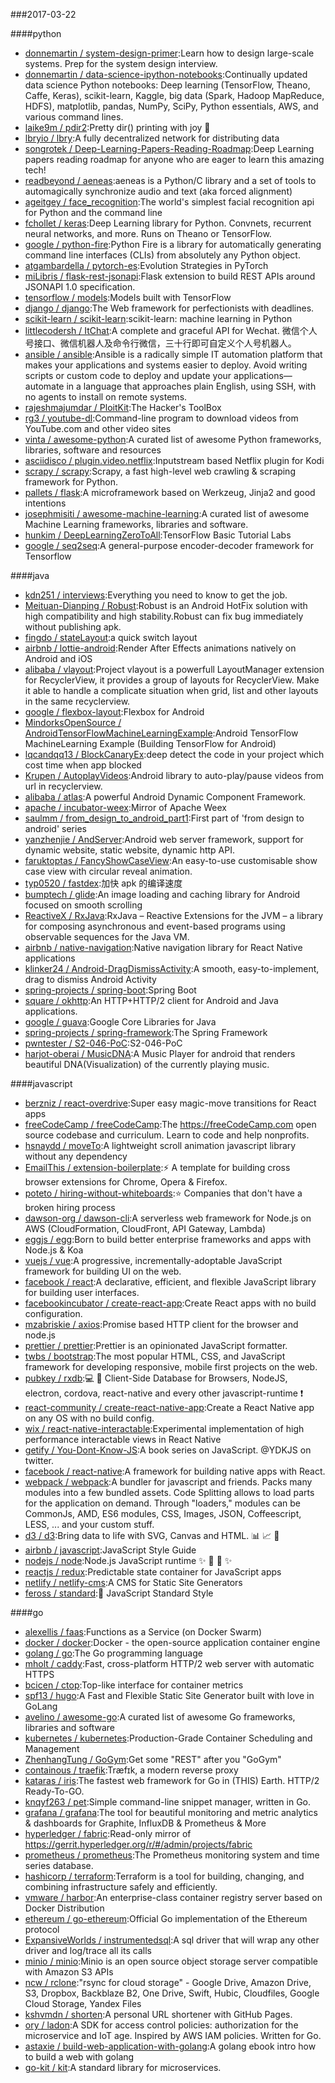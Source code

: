 ###2017-03-22

####python
* [donnemartin / system-design-primer](https://github.com/donnemartin/system-design-primer):Learn how to design large-scale systems. Prep for the system design interview.
* [donnemartin / data-science-ipython-notebooks](https://github.com/donnemartin/data-science-ipython-notebooks):Continually updated data science Python notebooks: Deep learning (TensorFlow, Theano, Caffe, Keras), scikit-learn, Kaggle, big data (Spark, Hadoop MapReduce, HDFS), matplotlib, pandas, NumPy, SciPy, Python essentials, AWS, and various command lines.
* [laike9m / pdir2](https://github.com/laike9m/pdir2):Pretty dir() printing with joy 🍺
* [lbryio / lbry](https://github.com/lbryio/lbry):A fully decentralized network for distributing data
* [songrotek / Deep-Learning-Papers-Reading-Roadmap](https://github.com/songrotek/Deep-Learning-Papers-Reading-Roadmap):Deep Learning papers reading roadmap for anyone who are eager to learn this amazing tech!
* [readbeyond / aeneas](https://github.com/readbeyond/aeneas):aeneas is a Python/C library and a set of tools to automagically synchronize audio and text (aka forced alignment)
* [ageitgey / face_recognition](https://github.com/ageitgey/face_recognition):The world's simplest facial recognition api for Python and the command line
* [fchollet / keras](https://github.com/fchollet/keras):Deep Learning library for Python. Convnets, recurrent neural networks, and more. Runs on Theano or TensorFlow.
* [google / python-fire](https://github.com/google/python-fire):Python Fire is a library for automatically generating command line interfaces (CLIs) from absolutely any Python object.
* [atgambardella / pytorch-es](https://github.com/atgambardella/pytorch-es):Evolution Strategies in PyTorch
* [miLibris / flask-rest-jsonapi](https://github.com/miLibris/flask-rest-jsonapi):Flask extension to build REST APIs around JSONAPI 1.0 specification.
* [tensorflow / models](https://github.com/tensorflow/models):Models built with TensorFlow
* [django / django](https://github.com/django/django):The Web framework for perfectionists with deadlines.
* [scikit-learn / scikit-learn](https://github.com/scikit-learn/scikit-learn):scikit-learn: machine learning in Python
* [littlecodersh / ItChat](https://github.com/littlecodersh/ItChat):A complete and graceful API for Wechat. 微信个人号接口、微信机器人及命令行微信，三十行即可自定义个人号机器人。
* [ansible / ansible](https://github.com/ansible/ansible):Ansible is a radically simple IT automation platform that makes your applications and systems easier to deploy. Avoid writing scripts or custom code to deploy and update your applications— automate in a language that approaches plain English, using SSH, with no agents to install on remote systems.
* [rajeshmajumdar / PloitKit](https://github.com/rajeshmajumdar/PloitKit):The Hacker's ToolBox
* [rg3 / youtube-dl](https://github.com/rg3/youtube-dl):Command-line program to download videos from YouTube.com and other video sites
* [vinta / awesome-python](https://github.com/vinta/awesome-python):A curated list of awesome Python frameworks, libraries, software and resources
* [asciidisco / plugin.video.netflix](https://github.com/asciidisco/plugin.video.netflix):Inputstream based Netflix plugin for Kodi
* [scrapy / scrapy](https://github.com/scrapy/scrapy):Scrapy, a fast high-level web crawling & scraping framework for Python.
* [pallets / flask](https://github.com/pallets/flask):A microframework based on Werkzeug, Jinja2 and good intentions
* [josephmisiti / awesome-machine-learning](https://github.com/josephmisiti/awesome-machine-learning):A curated list of awesome Machine Learning frameworks, libraries and software.
* [hunkim / DeepLearningZeroToAll](https://github.com/hunkim/DeepLearningZeroToAll):TensorFlow Basic Tutorial Labs
* [google / seq2seq](https://github.com/google/seq2seq):A general-purpose encoder-decoder framework for Tensorflow

####java
* [kdn251 / interviews](https://github.com/kdn251/interviews):Everything you need to know to get the job.
* [Meituan-Dianping / Robust](https://github.com/Meituan-Dianping/Robust):Robust is an Android HotFix solution with high compatibility and high stability.Robust can fix bug immediately without publishing apk.
* [fingdo / stateLayout](https://github.com/fingdo/stateLayout):a quick switch layout
* [airbnb / lottie-android](https://github.com/airbnb/lottie-android):Render After Effects animations natively on Android and iOS
* [alibaba / vlayout](https://github.com/alibaba/vlayout):Project vlayout is a powerfull LayoutManager extension for RecyclerView, it provides a group of layouts for RecyclerView. Make it able to handle a complicate situation when grid, list and other layouts in the same recyclerview.
* [google / flexbox-layout](https://github.com/google/flexbox-layout):Flexbox for Android
* [MindorksOpenSource / AndroidTensorFlowMachineLearningExample](https://github.com/MindorksOpenSource/AndroidTensorFlowMachineLearningExample):Android TensorFlow MachineLearning Example (Building TensorFlow for Android)
* [lqcandqq13 / BlockCanaryEx](https://github.com/lqcandqq13/BlockCanaryEx):deep detect the code in your project which cost time when app blocked
* [Krupen / AutoplayVideos](https://github.com/Krupen/AutoplayVideos):Android library to auto-play/pause videos from url in recyclerview.
* [alibaba / atlas](https://github.com/alibaba/atlas):A powerful Android Dynamic Component Framework.
* [apache / incubator-weex](https://github.com/apache/incubator-weex):Mirror of Apache Weex
* [saulmm / from_design_to_android_part1](https://github.com/saulmm/from_design_to_android_part1):First part of 'from design to android' series
* [yanzhenjie / AndServer](https://github.com/yanzhenjie/AndServer):Android web server framework, support for dynamic website, static website, dynamic http API.
* [faruktoptas / FancyShowCaseView](https://github.com/faruktoptas/FancyShowCaseView):An easy-to-use customisable show case view with circular reveal animation.
* [typ0520 / fastdex](https://github.com/typ0520/fastdex):加快 apk 的编译速度
* [bumptech / glide](https://github.com/bumptech/glide):An image loading and caching library for Android focused on smooth scrolling
* [ReactiveX / RxJava](https://github.com/ReactiveX/RxJava):RxJava – Reactive Extensions for the JVM – a library for composing asynchronous and event-based programs using observable sequences for the Java VM.
* [airbnb / native-navigation](https://github.com/airbnb/native-navigation):Native navigation library for React Native applications
* [klinker24 / Android-DragDismissActivity](https://github.com/klinker24/Android-DragDismissActivity):A smooth, easy-to-implement, drag to dismiss Android Activity
* [spring-projects / spring-boot](https://github.com/spring-projects/spring-boot):Spring Boot
* [square / okhttp](https://github.com/square/okhttp):An HTTP+HTTP/2 client for Android and Java applications.
* [google / guava](https://github.com/google/guava):Google Core Libraries for Java
* [spring-projects / spring-framework](https://github.com/spring-projects/spring-framework):The Spring Framework
* [pwntester / S2-046-PoC](https://github.com/pwntester/S2-046-PoC):S2-046-PoC
* [harjot-oberai / MusicDNA](https://github.com/harjot-oberai/MusicDNA):A Music Player for android that renders beautiful DNA(Visualization) of the currently playing music.

####javascript
* [berzniz / react-overdrive](https://github.com/berzniz/react-overdrive):Super easy magic-move transitions for React apps
* [freeCodeCamp / freeCodeCamp](https://github.com/freeCodeCamp/freeCodeCamp):The https://freeCodeCamp.com open source codebase and curriculum. Learn to code and help nonprofits.
* [hsnaydd / moveTo](https://github.com/hsnaydd/moveTo):A lightweight scroll animation javascript library without any dependency
* [EmailThis / extension-boilerplate](https://github.com/EmailThis/extension-boilerplate):⚡️ A template for building cross browser extensions for Chrome, Opera & Firefox.
* [poteto / hiring-without-whiteboards](https://github.com/poteto/hiring-without-whiteboards):⭐️ Companies that don't have a broken hiring process
* [dawson-org / dawson-cli](https://github.com/dawson-org/dawson-cli):A serverless web framework for Node.js on AWS (CloudFormation, CloudFront, API Gateway, Lambda)
* [eggjs / egg](https://github.com/eggjs/egg):Born to build better enterprise frameworks and apps with Node.js & Koa
* [vuejs / vue](https://github.com/vuejs/vue):A progressive, incrementally-adoptable JavaScript framework for building UI on the web.
* [facebook / react](https://github.com/facebook/react):A declarative, efficient, and flexible JavaScript library for building user interfaces.
* [facebookincubator / create-react-app](https://github.com/facebookincubator/create-react-app):Create React apps with no build configuration.
* [mzabriskie / axios](https://github.com/mzabriskie/axios):Promise based HTTP client for the browser and node.js
* [prettier / prettier](https://github.com/prettier/prettier):Prettier is an opinionated JavaScript formatter.
* [twbs / bootstrap](https://github.com/twbs/bootstrap):The most popular HTML, CSS, and JavaScript framework for developing responsive, mobile first projects on the web.
* [pubkey / rxdb](https://github.com/pubkey/rxdb):💻 📱 Client-Side Database for Browsers, NodeJS, electron, cordova, react-native and every other javascript-runtime ❗️
* [react-community / create-react-native-app](https://github.com/react-community/create-react-native-app):Create a React Native app on any OS with no build config.
* [wix / react-native-interactable](https://github.com/wix/react-native-interactable):Experimental implementation of high performance interactable views in React Native
* [getify / You-Dont-Know-JS](https://github.com/getify/You-Dont-Know-JS):A book series on JavaScript. @YDKJS on twitter.
* [facebook / react-native](https://github.com/facebook/react-native):A framework for building native apps with React.
* [webpack / webpack](https://github.com/webpack/webpack):A bundler for javascript and friends. Packs many modules into a few bundled assets. Code Splitting allows to load parts for the application on demand. Through "loaders," modules can be CommonJs, AMD, ES6 modules, CSS, Images, JSON, Coffeescript, LESS, ... and your custom stuff.
* [d3 / d3](https://github.com/d3/d3):Bring data to life with SVG, Canvas and HTML. 📊 📈 🎉
* [airbnb / javascript](https://github.com/airbnb/javascript):JavaScript Style Guide
* [nodejs / node](https://github.com/nodejs/node):Node.js JavaScript runtime ✨ 🐢 🚀 ✨
* [reactjs / redux](https://github.com/reactjs/redux):Predictable state container for JavaScript apps
* [netlify / netlify-cms](https://github.com/netlify/netlify-cms):A CMS for Static Site Generators
* [feross / standard](https://github.com/feross/standard):🌟 JavaScript Standard Style

####go
* [alexellis / faas](https://github.com/alexellis/faas):Functions as a Service (on Docker Swarm)
* [docker / docker](https://github.com/docker/docker):Docker - the open-source application container engine
* [golang / go](https://github.com/golang/go):The Go programming language
* [mholt / caddy](https://github.com/mholt/caddy):Fast, cross-platform HTTP/2 web server with automatic HTTPS
* [bcicen / ctop](https://github.com/bcicen/ctop):Top-like interface for container metrics
* [spf13 / hugo](https://github.com/spf13/hugo):A Fast and Flexible Static Site Generator built with love in GoLang
* [avelino / awesome-go](https://github.com/avelino/awesome-go):A curated list of awesome Go frameworks, libraries and software
* [kubernetes / kubernetes](https://github.com/kubernetes/kubernetes):Production-Grade Container Scheduling and Management
* [ZhenhangTung / GoGym](https://github.com/ZhenhangTung/GoGym):Get some "REST" after you "GoGym"
* [containous / traefik](https://github.com/containous/traefik):Træfɪk, a modern reverse proxy
* [kataras / iris](https://github.com/kataras/iris):The fastest web framework for Go in (THIS) Earth. HTTP/2 Ready-To-GO.
* [knqyf263 / pet](https://github.com/knqyf263/pet):Simple command-line snippet manager, written in Go.
* [grafana / grafana](https://github.com/grafana/grafana):The tool for beautiful monitoring and metric analytics & dashboards for Graphite, InfluxDB & Prometheus & More
* [hyperledger / fabric](https://github.com/hyperledger/fabric):Read-only mirror of https://gerrit.hyperledger.org/r/#/admin/projects/fabric
* [prometheus / prometheus](https://github.com/prometheus/prometheus):The Prometheus monitoring system and time series database.
* [hashicorp / terraform](https://github.com/hashicorp/terraform):Terraform is a tool for building, changing, and combining infrastructure safely and efficiently.
* [vmware / harbor](https://github.com/vmware/harbor):An enterprise-class container registry server based on Docker Distribution
* [ethereum / go-ethereum](https://github.com/ethereum/go-ethereum):Official Go implementation of the Ethereum protocol
* [ExpansiveWorlds / instrumentedsql](https://github.com/ExpansiveWorlds/instrumentedsql):A sql driver that will wrap any other driver and log/trace all its calls
* [minio / minio](https://github.com/minio/minio):Minio is an open source object storage server compatible with Amazon S3 APIs
* [ncw / rclone](https://github.com/ncw/rclone):"rsync for cloud storage" - Google Drive, Amazon Drive, S3, Dropbox, Backblaze B2, One Drive, Swift, Hubic, Cloudfiles, Google Cloud Storage, Yandex Files
* [kshvmdn / shorten](https://github.com/kshvmdn/shorten):A personal URL shortener with GitHub Pages.
* [ory / ladon](https://github.com/ory/ladon):A SDK for access control policies: authorization for the microservice and IoT age. Inspired by AWS IAM policies. Written for Go.
* [astaxie / build-web-application-with-golang](https://github.com/astaxie/build-web-application-with-golang):A golang ebook intro how to build a web with golang
* [go-kit / kit](https://github.com/go-kit/kit):A standard library for microservices.
